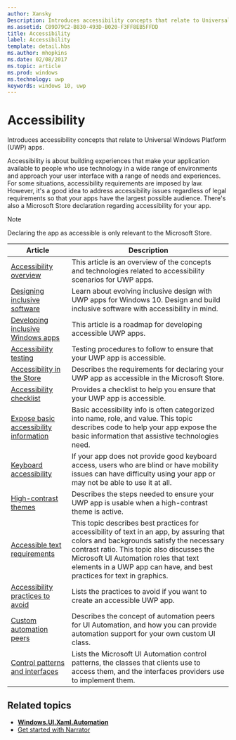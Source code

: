 ```yaml
---
author: Xansky
Description: Introduces accessibility concepts that relate to Universal Windows Platform (UWP) apps.
ms.assetid: C89D79C2-B830-493D-B020-F3FF8EB5FFDD
title: Accessibility
label: Accessibility
template: detail.hbs
ms.author: mhopkins
ms.date: 02/08/2017
ms.topic: article
ms.prod: windows
ms.technology: uwp
keywords: windows 10, uwp
---
```


# Accessibility  



Introduces accessibility concepts that relate to Universal Windows Platform (UWP) apps.

Accessibility is about building experiences that make your application available to people who use technology in a wide range of environments and approach your user interface with a range of needs and experiences. For some situations, accessibility requirements are imposed by law. However, it's a good idea to address accessibility issues regardless of legal requirements so that your apps have the largest possible audience. There's also a Microsoft Store declaration regarding accessibility for your app.

> [!NOTE]
> Declaring the app as accessible is only relevant to the Microsoft Store.

| Article | Description |
|---------|-------------|
| [Accessibility overview](accessibility-overview.md) | This article is an overview of the concepts and technologies related to accessibility scenarios for UWP apps. |
| [Designing inclusive software](designing-inclusive-software.md) | Learn about evolving inclusive design with UWP apps for Windows 10.  Design and build inclusive software with accessibility in mind. |
| [Developing inclusive Windows apps](developing-inclusive-windows-apps.md) | This article is a roadmap for developing accessible UWP apps. |
| [Accessibility testing](accessibility-testing.md) | Testing procedures to follow to ensure that your UWP app is accessible. |
| [Accessibility in the Store](accessibility-in-the-store.md) | Describes the requirements for declaring your UWP app as accessible in the Microsoft Store. |
| [Accessibility checklist](accessibility-checklist.md) | Provides a checklist to help you ensure that your UWP app is accessible. |
| [Expose basic accessibility information](basic-accessibility-information.md) | Basic accessibility info is often categorized into name, role, and value. This topic describes code to help your app expose the basic information that assistive technologies need. |
| [Keyboard accessibility](keyboard-accessibility.md) | If your app does not provide good keyboard access, users who are blind or have mobility issues can have difficulty using your app or may not be able to use it at all. |
| [High-contrast themes](high-contrast-themes.md) | Describes the steps needed to ensure your UWP app is usable when a high-contrast theme is active. |
| [Accessible text requirements](accessible-text-requirements.md) | This topic describes best practices for accessibility of text in an app, by assuring that colors and backgrounds satisfy the necessary contrast ratio. This topic also discusses the Microsoft UI Automation roles that text elements in a UWP app can have, and best practices for text in graphics. |
| [Accessibility practices to avoid](practices-to-avoid.md) | Lists the practices to avoid if you want to create an accessible UWP app. |
| [Custom automation peers](custom-automation-peers.md) | Describes the concept of automation peers for UI Automation, and how you can provide automation support for your own custom UI class. |
| [Control patterns and interfaces](control-patterns-and-interfaces.md) | Lists the Microsoft UI Automation control patterns, the classes that clients use to access them, and the interfaces providers use to implement them. |

## Related topics  
* [**Windows.UI.Xaml.Automation**](https://msdn.microsoft.com/library/windows/apps/BR209179) 
* [Get started with Narrator](https://support.microsoft.com/en-us/help/22798/windows-10-narrator-get-started)